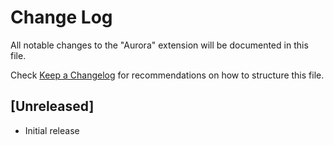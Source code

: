 # Change Log

All notable changes to the "Aurora" extension will be documented in this file.

Check [Keep a Changelog](http://keepachangelog.com/) for recommendations on how to structure this file.

## [Unreleased]

- Initial release
